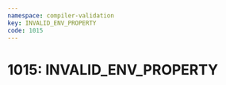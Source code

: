 ```yaml
---
namespace: compiler-validation
key: INVALID_ENV_PROPERTY
code: 1015
---
```


# 1015: INVALID_ENV_PROPERTY
